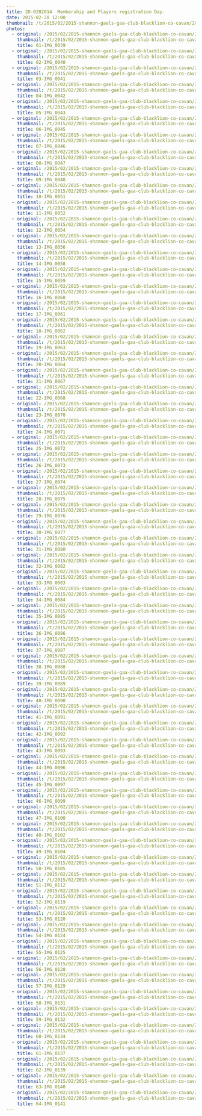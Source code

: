 ```yaml
---
title: 28-0202014  Membership and Players registration Day.
date: 2015-02-28 12:00
thumbnail: /t/2015/02/2015-shannon-gaels-gaa-club-blacklion-co-cavan/28-0202014-membership-and-players-registration-day/01-img_0039.jpg
photos:
  - original: /2015/02/2015-shannon-gaels-gaa-club-blacklion-co-cavan/28-0202014-membership-and-players-registration-day/01-img_0039.jpg
    thumbnail: /t/2015/02/2015-shannon-gaels-gaa-club-blacklion-co-cavan/28-0202014-membership-and-players-registration-day/01-img_0039.jpg
    title: 01-IMG_0039
  - original: /2015/02/2015-shannon-gaels-gaa-club-blacklion-co-cavan/28-0202014-membership-and-players-registration-day/02-img_0040.jpg
    thumbnail: /t/2015/02/2015-shannon-gaels-gaa-club-blacklion-co-cavan/28-0202014-membership-and-players-registration-day/02-img_0040.jpg
    title: 02-IMG_0040
  - original: /2015/02/2015-shannon-gaels-gaa-club-blacklion-co-cavan/28-0202014-membership-and-players-registration-day/03-img_0041.jpg
    thumbnail: /t/2015/02/2015-shannon-gaels-gaa-club-blacklion-co-cavan/28-0202014-membership-and-players-registration-day/03-img_0041.jpg
    title: 03-IMG_0041
  - original: /2015/02/2015-shannon-gaels-gaa-club-blacklion-co-cavan/28-0202014-membership-and-players-registration-day/04-img_0042.jpg
    thumbnail: /t/2015/02/2015-shannon-gaels-gaa-club-blacklion-co-cavan/28-0202014-membership-and-players-registration-day/04-img_0042.jpg
    title: 04-IMG_0042
  - original: /2015/02/2015-shannon-gaels-gaa-club-blacklion-co-cavan/28-0202014-membership-and-players-registration-day/05-img_0043.jpg
    thumbnail: /t/2015/02/2015-shannon-gaels-gaa-club-blacklion-co-cavan/28-0202014-membership-and-players-registration-day/05-img_0043.jpg
    title: 05-IMG_0043
  - original: /2015/02/2015-shannon-gaels-gaa-club-blacklion-co-cavan/28-0202014-membership-and-players-registration-day/06-img_0045.jpg
    thumbnail: /t/2015/02/2015-shannon-gaels-gaa-club-blacklion-co-cavan/28-0202014-membership-and-players-registration-day/06-img_0045.jpg
    title: 06-IMG_0045
  - original: /2015/02/2015-shannon-gaels-gaa-club-blacklion-co-cavan/28-0202014-membership-and-players-registration-day/07-img_0046.jpg
    thumbnail: /t/2015/02/2015-shannon-gaels-gaa-club-blacklion-co-cavan/28-0202014-membership-and-players-registration-day/07-img_0046.jpg
    title: 07-IMG_0046
  - original: /2015/02/2015-shannon-gaels-gaa-club-blacklion-co-cavan/28-0202014-membership-and-players-registration-day/08-img_0047.jpg
    thumbnail: /t/2015/02/2015-shannon-gaels-gaa-club-blacklion-co-cavan/28-0202014-membership-and-players-registration-day/08-img_0047.jpg
    title: 08-IMG_0047
  - original: /2015/02/2015-shannon-gaels-gaa-club-blacklion-co-cavan/28-0202014-membership-and-players-registration-day/09-img_0048.jpg
    thumbnail: /t/2015/02/2015-shannon-gaels-gaa-club-blacklion-co-cavan/28-0202014-membership-and-players-registration-day/09-img_0048.jpg
    title: 09-IMG_0048
  - original: /2015/02/2015-shannon-gaels-gaa-club-blacklion-co-cavan/28-0202014-membership-and-players-registration-day/10-img_0051.jpg
    thumbnail: /t/2015/02/2015-shannon-gaels-gaa-club-blacklion-co-cavan/28-0202014-membership-and-players-registration-day/10-img_0051.jpg
    title: 10-IMG_0051
  - original: /2015/02/2015-shannon-gaels-gaa-club-blacklion-co-cavan/28-0202014-membership-and-players-registration-day/11-img_0052.jpg
    thumbnail: /t/2015/02/2015-shannon-gaels-gaa-club-blacklion-co-cavan/28-0202014-membership-and-players-registration-day/11-img_0052.jpg
    title: 11-IMG_0052
  - original: /2015/02/2015-shannon-gaels-gaa-club-blacklion-co-cavan/28-0202014-membership-and-players-registration-day/12-img_0054.jpg
    thumbnail: /t/2015/02/2015-shannon-gaels-gaa-club-blacklion-co-cavan/28-0202014-membership-and-players-registration-day/12-img_0054.jpg
    title: 12-IMG_0054
  - original: /2015/02/2015-shannon-gaels-gaa-club-blacklion-co-cavan/28-0202014-membership-and-players-registration-day/13-img_0056.jpg
    thumbnail: /t/2015/02/2015-shannon-gaels-gaa-club-blacklion-co-cavan/28-0202014-membership-and-players-registration-day/13-img_0056.jpg
    title: 13-IMG_0056
  - original: /2015/02/2015-shannon-gaels-gaa-club-blacklion-co-cavan/28-0202014-membership-and-players-registration-day/14-img_0058.jpg
    thumbnail: /t/2015/02/2015-shannon-gaels-gaa-club-blacklion-co-cavan/28-0202014-membership-and-players-registration-day/14-img_0058.jpg
    title: 14-IMG_0058
  - original: /2015/02/2015-shannon-gaels-gaa-club-blacklion-co-cavan/28-0202014-membership-and-players-registration-day/15-img_0059.jpg
    thumbnail: /t/2015/02/2015-shannon-gaels-gaa-club-blacklion-co-cavan/28-0202014-membership-and-players-registration-day/15-img_0059.jpg
    title: 15-IMG_0059
  - original: /2015/02/2015-shannon-gaels-gaa-club-blacklion-co-cavan/28-0202014-membership-and-players-registration-day/16-img_0060.jpg
    thumbnail: /t/2015/02/2015-shannon-gaels-gaa-club-blacklion-co-cavan/28-0202014-membership-and-players-registration-day/16-img_0060.jpg
    title: 16-IMG_0060
  - original: /2015/02/2015-shannon-gaels-gaa-club-blacklion-co-cavan/28-0202014-membership-and-players-registration-day/17-img_0061.jpg
    thumbnail: /t/2015/02/2015-shannon-gaels-gaa-club-blacklion-co-cavan/28-0202014-membership-and-players-registration-day/17-img_0061.jpg
    title: 17-IMG_0061
  - original: /2015/02/2015-shannon-gaels-gaa-club-blacklion-co-cavan/28-0202014-membership-and-players-registration-day/18-img_0062.jpg
    thumbnail: /t/2015/02/2015-shannon-gaels-gaa-club-blacklion-co-cavan/28-0202014-membership-and-players-registration-day/18-img_0062.jpg
    title: 18-IMG_0062
  - original: /2015/02/2015-shannon-gaels-gaa-club-blacklion-co-cavan/28-0202014-membership-and-players-registration-day/19-img_0063.jpg
    thumbnail: /t/2015/02/2015-shannon-gaels-gaa-club-blacklion-co-cavan/28-0202014-membership-and-players-registration-day/19-img_0063.jpg
    title: 19-IMG_0063
  - original: /2015/02/2015-shannon-gaels-gaa-club-blacklion-co-cavan/28-0202014-membership-and-players-registration-day/20-img_0064.jpg
    thumbnail: /t/2015/02/2015-shannon-gaels-gaa-club-blacklion-co-cavan/28-0202014-membership-and-players-registration-day/20-img_0064.jpg
    title: 20-IMG_0064
  - original: /2015/02/2015-shannon-gaels-gaa-club-blacklion-co-cavan/28-0202014-membership-and-players-registration-day/21-img_0067.jpg
    thumbnail: /t/2015/02/2015-shannon-gaels-gaa-club-blacklion-co-cavan/28-0202014-membership-and-players-registration-day/21-img_0067.jpg
    title: 21-IMG_0067
  - original: /2015/02/2015-shannon-gaels-gaa-club-blacklion-co-cavan/28-0202014-membership-and-players-registration-day/22-img_0068.jpg
    thumbnail: /t/2015/02/2015-shannon-gaels-gaa-club-blacklion-co-cavan/28-0202014-membership-and-players-registration-day/22-img_0068.jpg
    title: 22-IMG_0068
  - original: /2015/02/2015-shannon-gaels-gaa-club-blacklion-co-cavan/28-0202014-membership-and-players-registration-day/23-img_0070.jpg
    thumbnail: /t/2015/02/2015-shannon-gaels-gaa-club-blacklion-co-cavan/28-0202014-membership-and-players-registration-day/23-img_0070.jpg
    title: 23-IMG_0070
  - original: /2015/02/2015-shannon-gaels-gaa-club-blacklion-co-cavan/28-0202014-membership-and-players-registration-day/24-img_0071.jpg
    thumbnail: /t/2015/02/2015-shannon-gaels-gaa-club-blacklion-co-cavan/28-0202014-membership-and-players-registration-day/24-img_0071.jpg
    title: 24-IMG_0071
  - original: /2015/02/2015-shannon-gaels-gaa-club-blacklion-co-cavan/28-0202014-membership-and-players-registration-day/25-img_0072.jpg
    thumbnail: /t/2015/02/2015-shannon-gaels-gaa-club-blacklion-co-cavan/28-0202014-membership-and-players-registration-day/25-img_0072.jpg
    title: 25-IMG_0072
  - original: /2015/02/2015-shannon-gaels-gaa-club-blacklion-co-cavan/28-0202014-membership-and-players-registration-day/26-img_0073.jpg
    thumbnail: /t/2015/02/2015-shannon-gaels-gaa-club-blacklion-co-cavan/28-0202014-membership-and-players-registration-day/26-img_0073.jpg
    title: 26-IMG_0073
  - original: /2015/02/2015-shannon-gaels-gaa-club-blacklion-co-cavan/28-0202014-membership-and-players-registration-day/27-img_0074.jpg
    thumbnail: /t/2015/02/2015-shannon-gaels-gaa-club-blacklion-co-cavan/28-0202014-membership-and-players-registration-day/27-img_0074.jpg
    title: 27-IMG_0074
  - original: /2015/02/2015-shannon-gaels-gaa-club-blacklion-co-cavan/28-0202014-membership-and-players-registration-day/28-img_0075.jpg
    thumbnail: /t/2015/02/2015-shannon-gaels-gaa-club-blacklion-co-cavan/28-0202014-membership-and-players-registration-day/28-img_0075.jpg
    title: 28-IMG_0075
  - original: /2015/02/2015-shannon-gaels-gaa-club-blacklion-co-cavan/28-0202014-membership-and-players-registration-day/29-img_0076.jpg
    thumbnail: /t/2015/02/2015-shannon-gaels-gaa-club-blacklion-co-cavan/28-0202014-membership-and-players-registration-day/29-img_0076.jpg
    title: 29-IMG_0076
  - original: /2015/02/2015-shannon-gaels-gaa-club-blacklion-co-cavan/28-0202014-membership-and-players-registration-day/30-img_0077.jpg
    thumbnail: /t/2015/02/2015-shannon-gaels-gaa-club-blacklion-co-cavan/28-0202014-membership-and-players-registration-day/30-img_0077.jpg
    title: 30-IMG_0077
  - original: /2015/02/2015-shannon-gaels-gaa-club-blacklion-co-cavan/28-0202014-membership-and-players-registration-day/31-img_0080.jpg
    thumbnail: /t/2015/02/2015-shannon-gaels-gaa-club-blacklion-co-cavan/28-0202014-membership-and-players-registration-day/31-img_0080.jpg
    title: 31-IMG_0080
  - original: /2015/02/2015-shannon-gaels-gaa-club-blacklion-co-cavan/28-0202014-membership-and-players-registration-day/32-img_0082.jpg
    thumbnail: /t/2015/02/2015-shannon-gaels-gaa-club-blacklion-co-cavan/28-0202014-membership-and-players-registration-day/32-img_0082.jpg
    title: 32-IMG_0082
  - original: /2015/02/2015-shannon-gaels-gaa-club-blacklion-co-cavan/28-0202014-membership-and-players-registration-day/33-img_0083.jpg
    thumbnail: /t/2015/02/2015-shannon-gaels-gaa-club-blacklion-co-cavan/28-0202014-membership-and-players-registration-day/33-img_0083.jpg
    title: 33-IMG_0083
  - original: /2015/02/2015-shannon-gaels-gaa-club-blacklion-co-cavan/28-0202014-membership-and-players-registration-day/34-img_0084.jpg
    thumbnail: /t/2015/02/2015-shannon-gaels-gaa-club-blacklion-co-cavan/28-0202014-membership-and-players-registration-day/34-img_0084.jpg
    title: 34-IMG_0084
  - original: /2015/02/2015-shannon-gaels-gaa-club-blacklion-co-cavan/28-0202014-membership-and-players-registration-day/35-img_0085.jpg
    thumbnail: /t/2015/02/2015-shannon-gaels-gaa-club-blacklion-co-cavan/28-0202014-membership-and-players-registration-day/35-img_0085.jpg
    title: 35-IMG_0085
  - original: /2015/02/2015-shannon-gaels-gaa-club-blacklion-co-cavan/28-0202014-membership-and-players-registration-day/36-img_0086.jpg
    thumbnail: /t/2015/02/2015-shannon-gaels-gaa-club-blacklion-co-cavan/28-0202014-membership-and-players-registration-day/36-img_0086.jpg
    title: 36-IMG_0086
  - original: /2015/02/2015-shannon-gaels-gaa-club-blacklion-co-cavan/28-0202014-membership-and-players-registration-day/37-img_0087.jpg
    thumbnail: /t/2015/02/2015-shannon-gaels-gaa-club-blacklion-co-cavan/28-0202014-membership-and-players-registration-day/37-img_0087.jpg
    title: 37-IMG_0087
  - original: /2015/02/2015-shannon-gaels-gaa-club-blacklion-co-cavan/28-0202014-membership-and-players-registration-day/38-img_0088.jpg
    thumbnail: /t/2015/02/2015-shannon-gaels-gaa-club-blacklion-co-cavan/28-0202014-membership-and-players-registration-day/38-img_0088.jpg
    title: 38-IMG_0088
  - original: /2015/02/2015-shannon-gaels-gaa-club-blacklion-co-cavan/28-0202014-membership-and-players-registration-day/39-img_0089.jpg
    thumbnail: /t/2015/02/2015-shannon-gaels-gaa-club-blacklion-co-cavan/28-0202014-membership-and-players-registration-day/39-img_0089.jpg
    title: 39-IMG_0089
  - original: /2015/02/2015-shannon-gaels-gaa-club-blacklion-co-cavan/28-0202014-membership-and-players-registration-day/40-img_0090.jpg
    thumbnail: /t/2015/02/2015-shannon-gaels-gaa-club-blacklion-co-cavan/28-0202014-membership-and-players-registration-day/40-img_0090.jpg
    title: 40-IMG_0090
  - original: /2015/02/2015-shannon-gaels-gaa-club-blacklion-co-cavan/28-0202014-membership-and-players-registration-day/41-img_0091.jpg
    thumbnail: /t/2015/02/2015-shannon-gaels-gaa-club-blacklion-co-cavan/28-0202014-membership-and-players-registration-day/41-img_0091.jpg
    title: 41-IMG_0091
  - original: /2015/02/2015-shannon-gaels-gaa-club-blacklion-co-cavan/28-0202014-membership-and-players-registration-day/42-img_0092.jpg
    thumbnail: /t/2015/02/2015-shannon-gaels-gaa-club-blacklion-co-cavan/28-0202014-membership-and-players-registration-day/42-img_0092.jpg
    title: 42-IMG_0092
  - original: /2015/02/2015-shannon-gaels-gaa-club-blacklion-co-cavan/28-0202014-membership-and-players-registration-day/43-img_0093.jpg
    thumbnail: /t/2015/02/2015-shannon-gaels-gaa-club-blacklion-co-cavan/28-0202014-membership-and-players-registration-day/43-img_0093.jpg
    title: 43-IMG_0093
  - original: /2015/02/2015-shannon-gaels-gaa-club-blacklion-co-cavan/28-0202014-membership-and-players-registration-day/44-img_0096.jpg
    thumbnail: /t/2015/02/2015-shannon-gaels-gaa-club-blacklion-co-cavan/28-0202014-membership-and-players-registration-day/44-img_0096.jpg
    title: 44-IMG_0096
  - original: /2015/02/2015-shannon-gaels-gaa-club-blacklion-co-cavan/28-0202014-membership-and-players-registration-day/45-img_0097.jpg
    thumbnail: /t/2015/02/2015-shannon-gaels-gaa-club-blacklion-co-cavan/28-0202014-membership-and-players-registration-day/45-img_0097.jpg
    title: 45-IMG_0097
  - original: /2015/02/2015-shannon-gaels-gaa-club-blacklion-co-cavan/28-0202014-membership-and-players-registration-day/46-img_0099.jpg
    thumbnail: /t/2015/02/2015-shannon-gaels-gaa-club-blacklion-co-cavan/28-0202014-membership-and-players-registration-day/46-img_0099.jpg
    title: 46-IMG_0099
  - original: /2015/02/2015-shannon-gaels-gaa-club-blacklion-co-cavan/28-0202014-membership-and-players-registration-day/47-img_0100.jpg
    thumbnail: /t/2015/02/2015-shannon-gaels-gaa-club-blacklion-co-cavan/28-0202014-membership-and-players-registration-day/47-img_0100.jpg
    title: 47-IMG_0100
  - original: /2015/02/2015-shannon-gaels-gaa-club-blacklion-co-cavan/28-0202014-membership-and-players-registration-day/48-img_0102.jpg
    thumbnail: /t/2015/02/2015-shannon-gaels-gaa-club-blacklion-co-cavan/28-0202014-membership-and-players-registration-day/48-img_0102.jpg
    title: 48-IMG_0102
  - original: /2015/02/2015-shannon-gaels-gaa-club-blacklion-co-cavan/28-0202014-membership-and-players-registration-day/49-img_0104.jpg
    thumbnail: /t/2015/02/2015-shannon-gaels-gaa-club-blacklion-co-cavan/28-0202014-membership-and-players-registration-day/49-img_0104.jpg
    title: 49-IMG_0104
  - original: /2015/02/2015-shannon-gaels-gaa-club-blacklion-co-cavan/28-0202014-membership-and-players-registration-day/50-img_0105.jpg
    thumbnail: /t/2015/02/2015-shannon-gaels-gaa-club-blacklion-co-cavan/28-0202014-membership-and-players-registration-day/50-img_0105.jpg
    title: 50-IMG_0105
  - original: /2015/02/2015-shannon-gaels-gaa-club-blacklion-co-cavan/28-0202014-membership-and-players-registration-day/51-img_0112.jpg
    thumbnail: /t/2015/02/2015-shannon-gaels-gaa-club-blacklion-co-cavan/28-0202014-membership-and-players-registration-day/51-img_0112.jpg
    title: 51-IMG_0112
  - original: /2015/02/2015-shannon-gaels-gaa-club-blacklion-co-cavan/28-0202014-membership-and-players-registration-day/52-img_0119.jpg
    thumbnail: /t/2015/02/2015-shannon-gaels-gaa-club-blacklion-co-cavan/28-0202014-membership-and-players-registration-day/52-img_0119.jpg
    title: 52-IMG_0119
  - original: /2015/02/2015-shannon-gaels-gaa-club-blacklion-co-cavan/28-0202014-membership-and-players-registration-day/53-img_0120.jpg
    thumbnail: /t/2015/02/2015-shannon-gaels-gaa-club-blacklion-co-cavan/28-0202014-membership-and-players-registration-day/53-img_0120.jpg
    title: 53-IMG_0120
  - original: /2015/02/2015-shannon-gaels-gaa-club-blacklion-co-cavan/28-0202014-membership-and-players-registration-day/54-img_0124.jpg
    thumbnail: /t/2015/02/2015-shannon-gaels-gaa-club-blacklion-co-cavan/28-0202014-membership-and-players-registration-day/54-img_0124.jpg
    title: 54-IMG_0124
  - original: /2015/02/2015-shannon-gaels-gaa-club-blacklion-co-cavan/28-0202014-membership-and-players-registration-day/55-img_0125.jpg
    thumbnail: /t/2015/02/2015-shannon-gaels-gaa-club-blacklion-co-cavan/28-0202014-membership-and-players-registration-day/55-img_0125.jpg
    title: 55-IMG_0125
  - original: /2015/02/2015-shannon-gaels-gaa-club-blacklion-co-cavan/28-0202014-membership-and-players-registration-day/56-img_0128.jpg
    thumbnail: /t/2015/02/2015-shannon-gaels-gaa-club-blacklion-co-cavan/28-0202014-membership-and-players-registration-day/56-img_0128.jpg
    title: 56-IMG_0128
  - original: /2015/02/2015-shannon-gaels-gaa-club-blacklion-co-cavan/28-0202014-membership-and-players-registration-day/57-img_0129.jpg
    thumbnail: /t/2015/02/2015-shannon-gaels-gaa-club-blacklion-co-cavan/28-0202014-membership-and-players-registration-day/57-img_0129.jpg
    title: 57-IMG_0129
  - original: /2015/02/2015-shannon-gaels-gaa-club-blacklion-co-cavan/28-0202014-membership-and-players-registration-day/58-img_0131.jpg
    thumbnail: /t/2015/02/2015-shannon-gaels-gaa-club-blacklion-co-cavan/28-0202014-membership-and-players-registration-day/58-img_0131.jpg
    title: 58-IMG_0131
  - original: /2015/02/2015-shannon-gaels-gaa-club-blacklion-co-cavan/28-0202014-membership-and-players-registration-day/59-img_0132.jpg
    thumbnail: /t/2015/02/2015-shannon-gaels-gaa-club-blacklion-co-cavan/28-0202014-membership-and-players-registration-day/59-img_0132.jpg
    title: 59-IMG_0132
  - original: /2015/02/2015-shannon-gaels-gaa-club-blacklion-co-cavan/28-0202014-membership-and-players-registration-day/60-img_0134.jpg
    thumbnail: /t/2015/02/2015-shannon-gaels-gaa-club-blacklion-co-cavan/28-0202014-membership-and-players-registration-day/60-img_0134.jpg
    title: 60-IMG_0134
  - original: /2015/02/2015-shannon-gaels-gaa-club-blacklion-co-cavan/28-0202014-membership-and-players-registration-day/61-img_0137.jpg
    thumbnail: /t/2015/02/2015-shannon-gaels-gaa-club-blacklion-co-cavan/28-0202014-membership-and-players-registration-day/61-img_0137.jpg
    title: 61-IMG_0137
  - original: /2015/02/2015-shannon-gaels-gaa-club-blacklion-co-cavan/28-0202014-membership-and-players-registration-day/62-img_0139.jpg
    thumbnail: /t/2015/02/2015-shannon-gaels-gaa-club-blacklion-co-cavan/28-0202014-membership-and-players-registration-day/62-img_0139.jpg
    title: 62-IMG_0139
  - original: /2015/02/2015-shannon-gaels-gaa-club-blacklion-co-cavan/28-0202014-membership-and-players-registration-day/63-img_0140.jpg
    thumbnail: /t/2015/02/2015-shannon-gaels-gaa-club-blacklion-co-cavan/28-0202014-membership-and-players-registration-day/63-img_0140.jpg
    title: 63-IMG_0140
  - original: /2015/02/2015-shannon-gaels-gaa-club-blacklion-co-cavan/28-0202014-membership-and-players-registration-day/64-img_0141.jpg
    thumbnail: /t/2015/02/2015-shannon-gaels-gaa-club-blacklion-co-cavan/28-0202014-membership-and-players-registration-day/64-img_0141.jpg
    title: 64-IMG_0141
---
```

